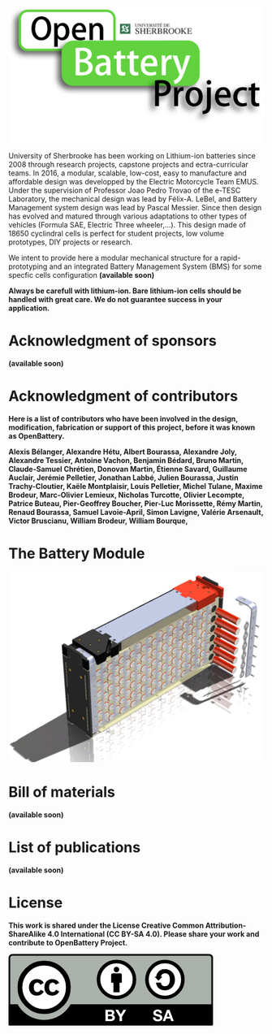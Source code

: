 <img src="OpenBattery_Project_Logo.png" alt="Module" class="center">

University of Sherbrooke has been working on Lithium-ion batteries since 2008 through research projects, capstone projects and ectra-curricular teams. In 2016, a modular, scalable, low-cost, easy to manufacture and affordable design was developped by the Electric Motorcycle Team EMUS. Under the supervision of Professor Joao Pedro Trovao of the e-TESC Laboratory, the mechanical design was lead by Félix-A. LeBel, and Battery Management system design was lead by Pascal Messier. Since then design has evolved and matured through various adaptations to other types of vehicles (Formula SAE, Electric Three wheeler,...). This design made of 18650 cyclindral cells is perfect for student projects, low volume prototypes, DIY projects or research. 

We intent to provide here a modular mechanical structure for a rapid-prototyping and an integrated Battery Management System (BMS) for some specfic cells configuration <b>(available soon)<b> 

<b> Always be carefull with lithium-ion. Bare lithium-ion cells should be handled with great care. We do not guarantee success in your application. <b>
 
# Acknowledgment of sponsors
<b>(available soon)<b> 

# Acknowledgment of contributors

Here is a list of contributors  who have been involved in the design, modification, fabrication or support of this project, before it was known as OpenBattery.


Alexis Bélanger,
Alexandre Hétu,
Albert Bourassa,
Alexandre Joly,
Alexandre Tessier,
Antoine Vachon,
Benjamin Bédard,
Bruno Martin,
Claude-Samuel Chrétien,
Donovan Martin,
Étienne Savard,
Guillaume Auclair,
Jerémie Pelletier,
Jonathan Labbé,
Julien Bourassa,
Justin Trachy-Cloutier,
Kaële Montplaisir,
Louis Pelletier,
Michel Tulane,
Maxime Brodeur,
Marc-Olivier Lemieux,
Nicholas Turcotte,
Olivier Lecompte,
Patrice Buteau,
Pier-Geoffrey Boucher,
Pier-Luc Morissette,
Rémy Martin,
Renaud Bourassa,
Samuel Lavoie-April,
Simon Lavigne,
Valérie Arsenault,
Victor Bruscianu,
William Brodeur,
William Bourque,

# The Battery Module

<img src="Module_EMUS.png" alt="Module" class="center">

# Bill of materials

<b>(available soon)<b> 
 
# List of publications

<b>(available soon)<b>  

# License
This work is shared under the License Creative Common Attribution-ShareAlike 4.0 International (CC BY-SA 4.0). Please share your work and contribute to OpenBattery Project.

 <img src="by-sa.png" alt="By-Sa" class="center">
 

